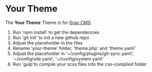# Your Theme 

The **Your Theme** Theme is for [Grav CMS](http://github.com/getgrav/grav).

1. Run 'npm install' to get the dependencies
2. Run 'git init' to init a new github repo
3. Adjust the placeholder in the files
4. Rename 'your-theme' folder, 'theme.php' and 'theme.yaml'
5. Adjust the placeholder in '~/config/plugins/git-sync.yaml', '~/config/site.yaml', '~/config/system.yaml'
6. Run 'gulp'to compile your scss files into the css-compiled folder